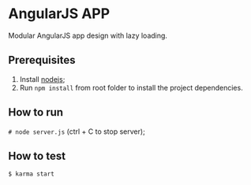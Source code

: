 # AngularJS APP
Modular AngularJS app design with lazy loading.

## Prerequisites
1. Install [nodejs](https://nodejs.org/);
2. Run `npm install` from root folder to install the project dependencies.

## How to run
`# node server.js` (ctrl + C to stop server);

## How to test
`$ karma start`
